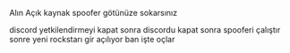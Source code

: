 Alın Açık kaynak spoofer götünüze sokarsınız

discord yetkilendirmeyi kapat sonra discordu kapat 
sonra spooferi çalıştır sonre yeni rockstarı gir açılıyor ban işte oçlar 
